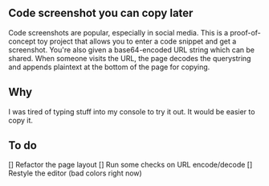 ## Code screenshot you can copy later

Code screenshots are popular, especially in social media. This is a proof-of-concept toy project that allows you to enter a code snippet and get a screenshot. You're also given a base64-encoded URL string which can be shared. When someone visits the URL, the page decodes the querystring and appends plaintext at the bottom of the page for copying.

## Why

I was tired of typing stuff into my console to try it out. It would be easier to copy it.

## To do

[] Refactor the page layout
[] Run some checks on URL encode/decode
[] Restyle the editor (bad colors right now)

  
